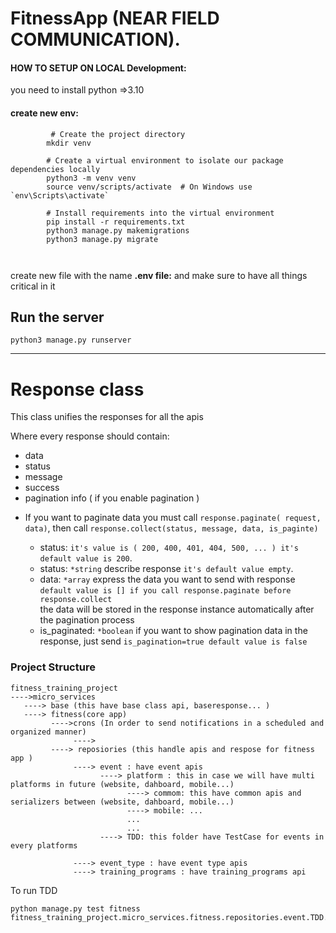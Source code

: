 # FitnessApp (NEAR FIELD COMMUNICATION).

#### HOW TO SETUP ON LOCAL Development:

you need to install python =>3.10

#### create new env:

```shell
         # Create the project directory
        mkdir venv
        
        # Create a virtual environment to isolate our package dependencies locally
        python3 -m venv venv
        source venv/scripts/activate  # On Windows use `env\Scripts\activate`
        
        # Install requirements into the virtual environment
        pip install -r requirements.txt
        python3 manage.py makemigrations
        python3 manage.py migrate
        
        
```

create new file with the name  **.env file:**
and make sure to have all things critical in it

## Run the server

`python3 manage.py runserver`


-----

# Response class

This class unifies the responses for all the apis

Where every response should contain:

- data
- status
- message
- success
- pagination info ( if you enable pagination )

* If you want to paginate data you must call ```response.paginate( request, data)```, then
  call ```response.collect(status, message, data, is_paginte)```

    - status: ```it's value is ( 200, 400, 401, 404, 500, ... ) it's default value is 200```.
    - status: ```*string``` describe response ```it's default value empty```.
    - data: ```*array``` express the data you want to send with response
      ```default value is [] if you call response.paginate before response.collect```<br/>
      the data will be stored in the response instance automatically after the pagination process
    - is_paginated: ```*boolean``` if you want to show pagination data in the response, just
      send ```is_pagination=true default value is false```


### Project Structure 
```shell
fitness_training_project
---->micro_services
   ----> base (this have base class api, baseresponse... ) 
   ----> fitness(core app)
         ---->crons (In order to send notifications in a scheduled and organized manner)
              ---->
         ----> reposiories (this handle apis and respose for fitness app )
              ----> event : have event apis
                    ----> platform : this in case we will have multi platforms in future (website, dahboard, mobile...)
                          ----> commom: this have common apis and serializers between (website, dahboard, mobile...) 
                          ----> mobile: ...
                          ...
                          ...
                    ----> TDD: this folder have TestCase for events in every platforms 
                      
              ----> event_type : have event type apis
              ----> training_programs : have training_programs api
```


To run TDD
```shell
python manage.py test fitness fitness_training_project.micro_services.fitness.repositories.event.TDD.event_mobile_tdd
```